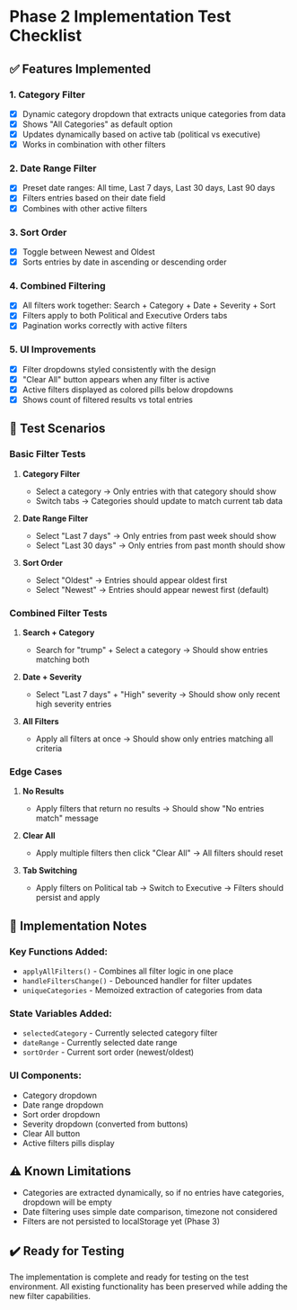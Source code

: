# Phase 2 Implementation Test Checklist

## ✅ **Features Implemented**

### 1. **Category Filter**
- [x] Dynamic category dropdown that extracts unique categories from data
- [x] Shows "All Categories" as default option
- [x] Updates dynamically based on active tab (political vs executive)
- [x] Works in combination with other filters

### 2. **Date Range Filter**
- [x] Preset date ranges: All time, Last 7 days, Last 30 days, Last 90 days
- [x] Filters entries based on their date field
- [x] Combines with other active filters

### 3. **Sort Order**
- [x] Toggle between Newest and Oldest
- [x] Sorts entries by date in ascending or descending order

### 4. **Combined Filtering**
- [x] All filters work together: Search + Category + Date + Severity + Sort
- [x] Filters apply to both Political and Executive Orders tabs
- [x] Pagination works correctly with active filters

### 5. **UI Improvements**
- [x] Filter dropdowns styled consistently with the design
- [x] "Clear All" button appears when any filter is active
- [x] Active filters displayed as colored pills below dropdowns
- [x] Shows count of filtered results vs total entries

## 🧪 **Test Scenarios**

### Basic Filter Tests
1. **Category Filter**
   - Select a category → Only entries with that category should show
   - Switch tabs → Categories should update to match current tab data

2. **Date Range Filter**
   - Select "Last 7 days" → Only entries from past week should show
   - Select "Last 30 days" → Only entries from past month should show

3. **Sort Order**
   - Select "Oldest" → Entries should appear oldest first
   - Select "Newest" → Entries should appear newest first (default)

### Combined Filter Tests
1. **Search + Category**
   - Search for "trump" + Select a category → Should show entries matching both

2. **Date + Severity**
   - Select "Last 7 days" + "High" severity → Should show only recent high severity entries

3. **All Filters**
   - Apply all filters at once → Should show only entries matching all criteria

### Edge Cases
1. **No Results**
   - Apply filters that return no results → Should show "No entries match" message

2. **Clear All**
   - Apply multiple filters then click "Clear All" → All filters should reset

3. **Tab Switching**
   - Apply filters on Political tab → Switch to Executive → Filters should persist and apply

## 📝 **Implementation Notes**

### Key Functions Added:
- `applyAllFilters()` - Combines all filter logic in one place
- `handleFiltersChange()` - Debounced handler for filter updates
- `uniqueCategories` - Memoized extraction of categories from data

### State Variables Added:
- `selectedCategory` - Currently selected category filter
- `dateRange` - Currently selected date range
- `sortOrder` - Current sort order (newest/oldest)

### UI Components:
- Category dropdown
- Date range dropdown
- Sort order dropdown
- Severity dropdown (converted from buttons)
- Clear All button
- Active filters pills display

## ⚠️ **Known Limitations**
- Categories are extracted dynamically, so if no entries have categories, dropdown will be empty
- Date filtering uses simple date comparison, timezone not considered
- Filters are not persisted to localStorage yet (Phase 3)

## ✔️ **Ready for Testing**
The implementation is complete and ready for testing on the test environment.
All existing functionality has been preserved while adding the new filter capabilities.